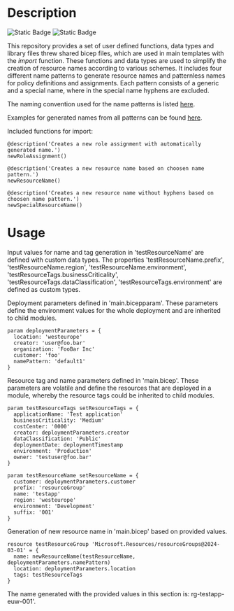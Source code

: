 # Description
![Static Badge](https://img.shields.io/badge/Bicep-0.27.1-blue) ![Static Badge](https://img.shields.io/badge/Status-working-green)  

This repository provides a set of user defined functions, data types and library files threw shared bicep files, which are used in main templates with the *import* function. These functions and data types are used to simplify the creation of resource names according to various schemes. It includes four different name patterns to generate resource names and patternless names for policy definitions and assignments. Each pattern consists of a generic and a special name, where in the special name hyphens are excluded.

The naming convention used for the name patterns is listed [here](./docs/resourceOrganization.md).

Examples for generated names from all patterns can be found [here](./docs/example.md).

Included functions for import:
```bicep
@description('Creates a new role assignment with automatically generated name.')
newRoleAssignment()

@description('Creates a new resource name based on choosen name pattern.')
newResourceName()

@description('Creates a new resource name without hyphens based on choosen name pattern.')
newSpecialResourceName()
```

# Usage
Input values for name and tag generation in 'testResourceName' are defined with custom data types. The properties 'testResourceName.prefix', 'testResourceName.region', 'testResourceName.environment', 'testResourceTags.businessCriticality', 'testResourceTags.dataClassification', 'testResourceTags.environment' are defined as custom types.

Deployment parameters defined in 'main.bicepparam'. These parameters define the environment values for the whole deployment and are inherited to child modules.
```bicep
param deploymentParameters = {
  location: 'westeurope'
  creator: 'user@foo.bar'
  organization: 'FooBar Inc'
  customer: 'foo'
  namePattern: 'default1'
}
```

Resource tag and name parameters defined in 'main.bicep'. These parameters are volatile and define the resources that are deployed in a module, whereby the resource tags could be inherited to child modules.
```bicep
param testResourceTags setResourceTags = {
  applicationName: 'Test application'
  businessCriticality: 'Medium'
  costCenter: '0000'
  creator: deploymentParameters.creator
  dataClassification: 'Public'
  deploymentDate: deploymentTimestamp
  environment: 'Production'
  owner: 'testuser@foo.bar'
}

param testResourceName setResourceName = {
  customer: deploymentParameters.customer
  prefix: 'resourceGroup'
  name: 'testapp'
  region: 'westeurope'
  environment: 'Development'
  suffix: '001'
}
```

Generation of new resource name in 'main.bicep' based on provided values.
```bicep
resource testResourceGroup 'Microsoft.Resources/resourceGroups@2024-03-01' = {
  name: newResourceName(testResourceName, deploymentParameters.namePattern)
  location: deploymentParameters.location
  tags: testResourceTags
}
```

The name generated with the provided values in this section is: rg-testapp-euw-001'.
